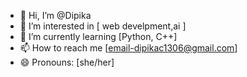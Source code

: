 - 👋 Hi, I’m @Dipika
- 👀 I’m interested in [ web develpment,ai ] 
- 🌱 I’m currently learning [Python, C++]
- 📫 How to reach me [email-dipikac1306@gmail.com]
- 😄 Pronouns: [she/her]

<!---
Dinpikha/Dinpikha is a ✨ special ✨ repository because its `README.md` (this file) appears on your GitHub profile.
You can click the Preview link to take a look at your changes.
--->
